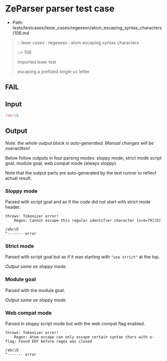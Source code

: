 # ZeParser parser test case

- Path: tests/testcases/lexer_cases/regexesn/atom_escaping_syntax_characters/106.md

> :: lexer cases : regexesn : atom escaping syntax characters
>
> ::> 106
>
> Imported lexer test
>
> escaping a prefixed single uc letter

## FAIL

## Input

`````js
/abc\O
`````

## Output

_Note: the whole output block is auto-generated. Manual changes will be overwritten!_

Below follow outputs in four parsing modes: sloppy mode, strict mode script goal, module goal, web compat mode (always sloppy).

Note that the output parts are auto-generated by the test runner to reflect actual result.

### Sloppy mode

Parsed with script goal and as if the code did not start with strict mode header.

`````
throws: Tokenizer error!
    Regex: Cannot escape this regular identifier character [ord=79][O]

/abc\O
^------- error
`````

### Strict mode

Parsed with script goal but as if it was starting with `"use strict"` at the top.

_Output same as sloppy mode._

### Module goal

Parsed with the module goal.

_Output same as sloppy mode._

### Web compat mode

Parsed in sloppy script mode but with the web compat flag enabled.

`````
throws: Tokenizer error!
    Regex: Atom escape can only escape certain syntax chars with u-flag; Found EOF before regex was closed

/abc\O
^------- error
`````

